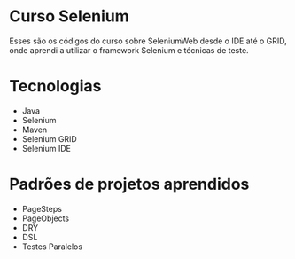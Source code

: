 # Curso Selenium
Esses são os códigos do curso sobre SeleniumWeb desde o IDE até o GRID, onde aprendi a utilizar o framework Selenium e técnicas de teste.

# Tecnologias
- Java
- Selenium
- Maven
- Selenium GRID
- Selenium IDE

# Padrões de projetos aprendidos
- PageSteps
- PageObjects
- DRY
- DSL
- Testes Paralelos
